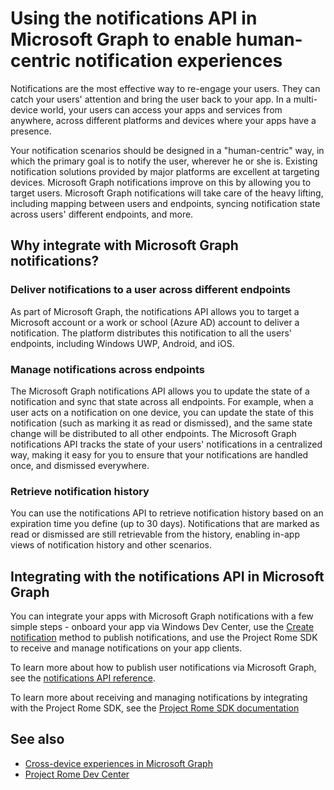 # Using the notifications API in Microsoft Graph to enable human-centric notification experiences 

Notifications are the most effective way to re-engage your users. They can catch your users' attention and bring the user back to your app. In a multi-device world, your users can access your apps and services from anywhere, across different platforms and devices where your apps have a presence. 

Your notification scenarios should be designed in a "human-centric" way, in which the primary goal is to notify the user, wherever he or she is. Existing notification solutions provided by major platforms are excellent at targeting devices. Microsoft Graph notifications  improve on this by allowing you to target users. Microsoft Graph notifications will take care of the heavy lifting, including mapping between users and endpoints, syncing notification state across users' different endpoints, and more. 

## Why integrate with Microsoft Graph notifications?
### Deliver notifications to a user across different endpoints
As part of Microsoft Graph, the notifications API allows you to target a Microsoft account or a work or school (Azure AD) account to deliver a notification. The platform distributes this notification to all the users' endpoints, including Windows UWP, Android, and iOS. 

### Manage notifications across endpoints
The Microsoft Graph notifications API allows you to update the state of a notification and sync that state across all endpoints. For example, when a user acts on a notification on one device, you can update the state of this notification (such as marking it as read or dismissed), and the same state change will be distributed to all other endpoints. The Microsoft Graph notifications API tracks the state of your users' notifications in a centralized way, making it easy for you to ensure that your notifications are handled once, and dismissed everywhere.

### Retrieve notification history
You can use the notifications API to retrieve notification history based on an expiration time you define (up to 30 days). Notifications that are marked as read or dismissed are still retrievable from the history, enabling in-app views of notification history and other  scenarios. 

## Integrating with the notifications API in Microsoft Graph

You can integrate your apps with Microsoft Graph notifications with a few simple steps - onboard your app via Windows Dev Center, use the [Create notification](/graph/api/projectrome_notification_post.md?view=graph-rest-beta) method to publish notifications, and use the Project Rome SDK to receive and manage notifications on your app clients.  

To learn more about how to publish user notifications via Microsoft Graph, see the [notifications API reference](/graph/api/resources/notifications-api-overview.md?view=graph-rest-beta).
 
To learn more about receiving and managing notifications by integrating with the Project Rome SDK, see the [Project Rome SDK documentation](https://docs.microsoft.com/en-us/windows/project-rome/) 

## See also

- [Cross-device experiences in Microsoft Graph](cross-device-concept-overview.md)
- [Project Rome Dev Center](https://aka.ms/projectrome)
